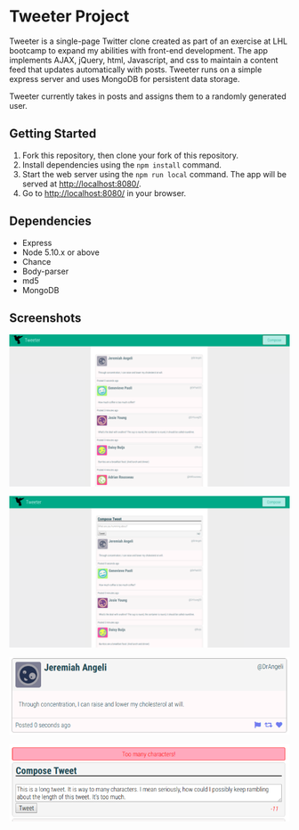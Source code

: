 # Tweeter Project

Tweeter is a single-page Twitter clone created as part of an exercise at LHL bootcamp to expand my abilities with front-end development. The app implements AJAX, jQuery, html, Javascript, and css to maintain a content feed that updates automatically with posts. Tweeter runs on a simple express server and uses MongoDB for persistent data storage.

Tweeter currently takes in posts and assigns them to a randomly generated user.

## Getting Started

1. Fork this repository, then clone your fork of this repository.
2. Install dependencies using the `npm install` command.
3. Start the web server using the `npm run local` command. The app will be served at <http://localhost:8080/>.
4. Go to <http://localhost:8080/> in your browser.

## Dependencies

- Express
- Node 5.10.x or above
- Chance
- Body-parser
- md5
- MongoDB

## Screenshots

!["Screenshot of Tweeter on initial load"](https://github.com/MattccTO/tweeter/blob/master/docs/Load-Page.png)

!["Screenshot of opened compose tweet box"](https://github.com/MattccTO/tweeter/blob/master/docs/Compose-Tweet.png)

!["Screenshot of tweet on hover"](https://github.com/MattccTO/tweeter/blob/master/docs/Tweet-Hover.png)

!["Screenshot of error message from data validation"](https://github.com/MattccTO/tweeter/blob/master/docs/Data-Validation.png)